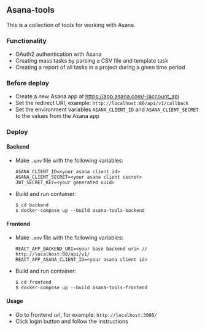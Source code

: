 ## Asana-tools

This is a collection of tools for working with Asana.

### Functionality

- OAuth2 authentication with Asana
- Creating mass tasks by parsing a CSV file and template task
- Creating a report of all tasks in a project during a given time period

### Before deploy

- Create a new Asana app at https://app.asana.com/-/account_api
- Set the redirect URI, example: `http://localhost:80/api/v1/callback`
- Set the environment variables `ASANA_CLIENT_ID` and `ASANA_CLIENT_SECRET` to the values from the Asana app

### Deploy

#### Backend

- Make `.env` file with the following variables:

  ```dotenv
  ASANA_CLIENT_ID=<your asana client id>
  ASANA_CLIENT_SECRET=<your asana client secret>
  JWT_SECRET_KEY=<your generated uuid>
  ```

- Build and run container:

    ```shell
    $ cd backend
    $ docker-compose up --build asana-tools-backend
    ```

#### Frontend

- Make `.env` file with the following variables:

  ```dotenv
  REACT_APP_BACKEND_URI=<your base backend uri> // http://localhost:80/api/v1/
  REACT_APP_ASANA_CLIENT_ID=<your asana client id>
  ```

- Build and run container:

  ```shell
  $ cd frontend
  $ docker-compose up --build asana-tools-frontend
  ```

#### Usage

- Go to frontend url, for example: `http://localhost:3000/`
- Click login button and follow the instructions 


